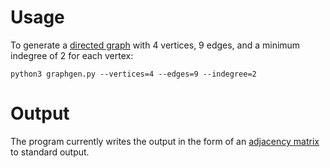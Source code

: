 Usage
=====

To generate a [directed graph](https://en.wikipedia.org/wiki/Directed_graph) with 4 vertices, 9 edges, and a minimum indegree of 2 for each vertex:

```
python3 graphgen.py --vertices=4 --edges=9 --indegree=2
```


Output
======

The program currently writes the output in the form of an [adjacency matrix](https://en.wikipedia.org/wiki/Adjacency_matrix) to standard output.

